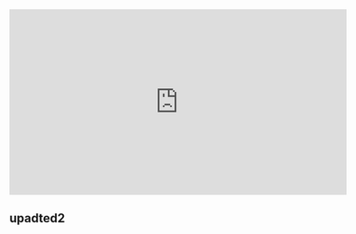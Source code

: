 <iframe width="600" height="330" src="https://www.youtube.com/watch?v=bBPMBRbo4CE&t=520s" title="YouTube video player" frameborder="0" allow="accelerometer; autoplay; clipboard-write; encrypted-media; gyroscope; picture-in-picture" allowfullscreen></iframe>

## upadted2
